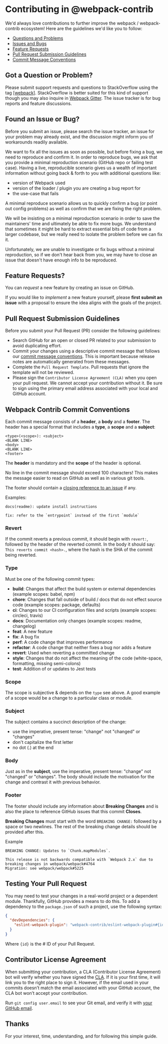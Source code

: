 # Contributing in @webpack-contrib

We'd always love contributions to further improve the webpack / webpack-contrib ecosystem!
Here are the guidelines we'd like you to follow:

- [Questions and Problems](#question)
- [Issues and Bugs](#issue)
- [Feature Requests](#feature)
- [Pull Request Submission Guidelines](#submit-pr)
- [Commit Message Conventions](#commit)

## <a name="question"></a> Got a Question or Problem?

Please submit support requests and questions to StackOverflow using the tag [[webpack]](http://stackoverflow.com/tags/webpack).
StackOverflow is better suited for this kind of support though you may also inquire in [Webpack Gitter](https://gitter.im/webpack/webpack).
The issue tracker is for bug reports and feature discussions.

## <a name="issue"></a> Found an Issue or Bug?

Before you submit an issue, please search the issue tracker, an issue for your problem may already exist, and the discussion might inform you of workarounds readily available.

We want to fix all the issues as soon as possible, but before fixing a bug, we need to reproduce and confirm it. In order to reproduce bugs, we ask that you provide a minimal reproduction scenario (GitHub repo or failing test case). Having a live, reproducible scenario gives us a wealth of important information without going back & forth to you with additional questions like:

- version of Webpack used
- version of the loader / plugin you are creating a bug report for
- the use-case that fails

A minimal reproduce scenario allows us to quickly confirm a bug (or point out config problems) as well as confirm that we are fixing the right problem.

We will be insisting on a minimal reproduction scenario in order to save the maintainers' time and ultimately be able to fix more bugs. We understand that sometimes it might be hard to extract essential bits of code from a larger codebase, but we really need to isolate the problem before we can fix it.

Unfortunately, we are unable to investigate or fix bugs without a minimal reproduction, so if we don't hear back from you, we may have to close an issue that doesn't have enough info to be reproduced.

## <a name="feature"></a> Feature Requests?

You can _request_ a new feature by creating an issue on GitHub.

If you would like to _implement_ a new feature yourself, please **first submit an issue** with a proposal to ensure the idea aligns with the goals of the project.

## <a name="submit-pr"></a> Pull Request Submission Guidelines

Before you submit your Pull Request (PR) consider the following guidelines:

- Search GitHub for an open or closed PR related to your submission to avoid duplicating effort.
- Commit your changes using a descriptive commit message that follows our [commit message conventions](#commit). This is important because release notes are automatically generated from these messages.
- Complete the `Pull Request Template`. Pull requests that ignore the template will not be reviewed.
- Please sign the `Contributor License Agreement (CLA)` when you open your pull request. We cannot accept your contribution without it. Be sure to sign using the primary email address associated with your local and GitHub account.

## <a name="commit"></a> Webpack Contrib Commit Conventions

Each commit message consists of a **header**, a **body** and a **footer**. The header has a special
format that includes a **type**, a **scope** and a **subject**:

```
<type>(<scope>): <subject>
<BLANK LINE>
<body>
<BLANK LINE>
<footer>
```

The **header** is mandatory and the **scope** of the header is optional.

No line in the commit message should exceed 100 characters! This makes the message easier to read on GitHub as well as in various git tools.

The footer should contain a [closing reference to an issue](https://help.github.com/articles/closing-issues-via-commit-messages/) if any.

Examples:

```
docs(readme): update install instructions
```

```
fix: refer to the `entrypoint` instead of the first `module`
```

### Revert

If the commit reverts a previous commit, it should begin with `revert:`, followed by the header of the reverted commit.
In the body it should say: `This reverts commit <hash>.`, where the hash is the SHA of the commit being reverted.

### Type

Must be one of the following commit types:

- **build**: Changes that affect the build system or external dependencies (example scopes: babel, npm)
- **chore**: Changes that fall outside of build / docs that do not effect source code (example scopes: package, defaults)
- **ci**: Changes to our CI configuration files and scripts (example scopes: circleci, travis)
- **docs**: Documentation only changes (example scopes: readme, changelog)
- **feat**: A new feature
- **fix**: A bug fix
- **perf**: A code change that improves performance
- **refactor**: A code change that neither fixes a bug nor adds a feature
- **revert**: Used when reverting a committed change
- **style**: Changes that do not affect the meaning of the code (white-space, formatting, missing semi-colons)
- **test**: Addition of or updates to Jest tests

### Scope

The scope is subjective & depends on the `type` see above. A good example of a scope would be a change to a particular class or module.

### Subject

The subject contains a succinct description of the change:

- use the imperative, present tense: "change" not "changed" or "changes"
- don't capitalize the first letter
- no dot (.) at the end

### Body

Just as in the **subject**, use the imperative, present tense: "change" not "changed" or "changes".
The body should include the motivation for the change and contrast it with previous behavior.

### Footer

The footer should include any information about **Breaking Changes** and is also the place to reference GitHub issues that this commit **Closes**.

**Breaking Changes** must start with the word `BREAKING CHANGE:` followed by a space or two newlines. The rest of the breaking change details should be provided after this.

Example

```
BREAKING CHANGE: Updates to `Chunk.mapModules`.

This release is not backwards compatible with `Webpack 2.x` due to breaking changes in webpack/webpack#4764
Migration: see webpack/webpack#5225

```

## Testing Your Pull Request

You may need to test your changes in a real-world project or a dependent module. Thankfully, GitHub provides a means to do this. To add a dependency to the `package.json` of such a project, use the following syntax:

```json
{
  "devDependencies": {
    "eslint-webpack-plugin": "webpack-contrib/eslint-webpack-plugin#{id}/head"
  }
}
```

Where `{id}` is the # ID of your Pull Request.

## Contributor License Agreement

When submitting your contribution, a CLA (Contributor License Agreement) bot will verify whether you have signed the [CLA](https://easycla.lfx.linuxfoundation.org/#/?version=2).
If it is your first time, it will link you to the right place to sign it.
However, if the email used in your commits doesn’t match the email associated with your GitHub account, the CLA bot won’t accept your contribution.

Run `git config user.email` to see your Git email, and verify it with [your GitHub email](https://github.com/settings/emails).

## Thanks

For your interest, time, understanding, and for following this simple guide.
